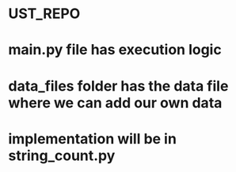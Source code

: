 # UST_REPO

# main.py file has execution logic
# data_files folder has the data file where we can add our own data
# implementation will be in string_count.py